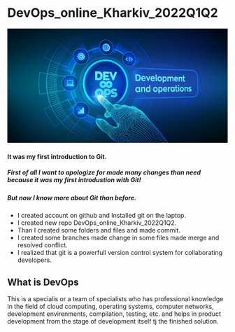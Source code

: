 # DevOps_online_Kharkiv_2022Q1Q2
![DevOps image](https://github.com/VyacheslavChudnov/DevOps_online_Kharkiv_2022Q1Q2/blob/images/images/DevOps-use.jpg)

#### It was my first introduction to Git.
##### First of all I want to apologize for made many changes than need because it was my first introdustion with Git!
##### But now I know more about Git than before.

- I created account on github and Installed git on the laptop.
- I created new repo DevOps_online_Kharkiv_2022Q1Q2.
- Than I created some folders and files and made commit.
- I created some branches made change in some files made merge and resolved conflict.
- I realized that git is a powerfull version control system for collaborating developers.

## What is DevOps

This is a specialis or a team of specialists who has professional knowledge in the field of cloud computing, operating systems, computer networks, development envirenments, compilation, testing, etc. and helps in product development from the stage of development itself tj the finished solution.